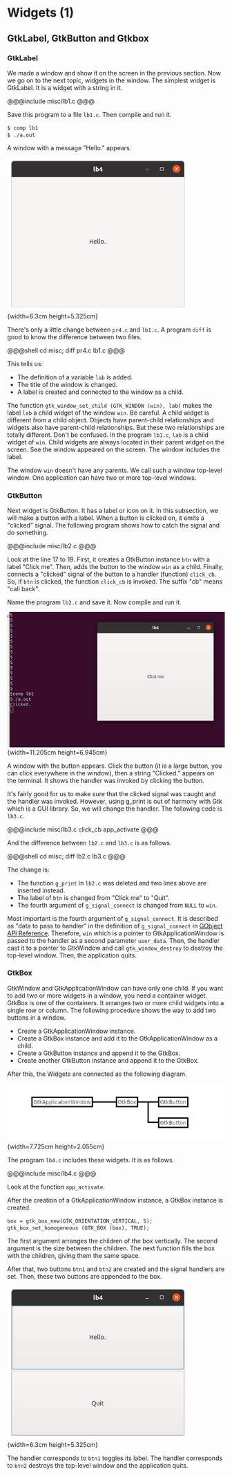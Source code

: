 # Widgets (1)

## GtkLabel, GtkButton and Gtkbox

### GtkLabel

We made a window and show it on the screen in the previous section.
Now we go on to the next topic, widgets in the window.
The simplest widget is GtkLabel.
It is a widget with a string in it.

@@@include
misc/lb1.c
@@@

Save this program to a file `lb1.c`.
Then compile and run it.

    $ comp lb1
    $ ./a.out

A window with a message "Hello." appears.

![Screenshot of the label](../image/screenshot_lb1.png){width=6.3cm height=5.325cm}

There's only a little change between `pr4.c` and `lb1.c`.
A program `diff` is good to know the difference between two files.

@@@shell
cd misc; diff pr4.c lb1.c
@@@

This tells us:

- The definition of a variable `lab` is added.
- The title of the window is changed.
- A label is created and connected to the window as a child.

The function `gtk_window_set_child (GTK_WINDOW (win), lab)` makes the label `lab` a child widget of the window `win`.
Be careful.
A child widget is different from a child object.
Objects have parent-child relationships and widgets also have parent-child relationships.
But these two relationships are totally different.
Don't be confused.
In the program `lb1.c`, `lab` is a child widget of `win`.
Child widgets are always located in their parent widget on the screen.
See the window appeared on the screen.
The window includes the label.

The window `win` doesn't have any parents.
We call such a window top-level window.
One application can have two or more top-level windows.

### GtkButton

Next widget is GtkButton.
It has a label or icon on it.
In this subsection, we will make a button with a label.
When a button is clicked on, it emits a "clicked" signal.
The following program shows how to catch the signal and do something.

@@@include
misc/lb2.c
@@@

Look at the line 17 to 19.
First, it creates a GtkButton instance `btn` with a label "Click me".
Then, adds the button to the window `win` as a child.
Finally, connects a "clicked" signal of the button to a handler (function) `click_cb`.
So, if `btn` is clicked, the function `click_cb` is invoked.
The suffix "cb" means "call back".

Name the program `lb2.c` and save it. 
Now compile and run it.

![Screenshot of the label](../image/screenshot_lb2.png){width=11.205cm height=6.945cm}
 
A window with the button appears.
Click the button (it is a large button, you can click everywhere in the window), then a string "Clicked." appears on the terminal.
It shows the handler was invoked by clicking the button.

It's fairly good for us to make sure that the clicked signal was caught and the handler was invoked.
However, using g_print is out of harmony with Gtk which is a GUI library.
So, we will change the handler.
The following code is `lb3.c`.

@@@include
misc/lb3.c click_cb app_activate
@@@

And the difference between `lb2.c` and `lb3.c` is as follows.

@@@shell
cd misc; diff lb2.c lb3.c
@@@

The change is:

- The function `g_print` in `lb2.c` was deleted and two lines above are inserted instead.
- The label of `btn` is changed from "Click me" to "Quit".
- The fourth argument of `g_signal_connect` is changed from `NULL` to `win`. 

Most important is the fourth argument of `g_signal_connect`.
It is described as "data to pass to handler" in the definition of `g_signal_connect` in [GObject API Reference](https://docs.gtk.org/gobject/func.signal_connect.html).
Therefore, `win` which is a pointer to GtkApplicationWindow is passed to the handler as a second parameter `user_data`.
Then, the handler cast it to a pointer to GtkWindow and call `gtk_window_destroy` to destroy the top-level window.
Then, the application quits.

### GtkBox

GtkWindow and GtkApplicationWindow can have only one child.
If you want to add two or more widgets in a window, you need a container widget.
GtkBox is one of the containers.
It arranges two or more child widgets into a single row or column.
The following procedure shows the way to add two buttons in a window.

- Create a GtkApplicationWindow instance.
- Create a GtkBox instance and add it to the GtkApplicationWindow as a child.
- Create a GtkButton instance and append it to the GtkBox.
- Create another GtkButton instance and append it to the GtkBox.

After this, the Widgets are connected as the following diagram.

![Parent-child relationship](../image/box.png){width=7.725cm height=2.055cm}

The program `lb4.c` includes these widgets.
It is as follows.

@@@include
misc/lb4.c
@@@

Look at the function `app_activate`.

After the creation of a GtkApplicationWindow instance, a GtkBox instance is created.

    box = gtk_box_new(GTK_ORIENTATION_VERTICAL, 5);
    gtk_box_set_homogeneous (GTK_BOX (box), TRUE);

The first argument arranges the children of the box vertically.
The second argument is the size between the children.
The next function fills the box with the children, giving them the same space.

After that, two buttons `btn1` and `btn2` are created and the signal handlers are set.
Then, these two buttons are appended to the box.

![Screenshot of the box](../image/screenshot_lb4.png){width=6.3cm height=5.325cm}

The handler corresponds to `btn1` toggles its label.
The handler corresponds to `btn2` destroys the top-level window and the application quits.

